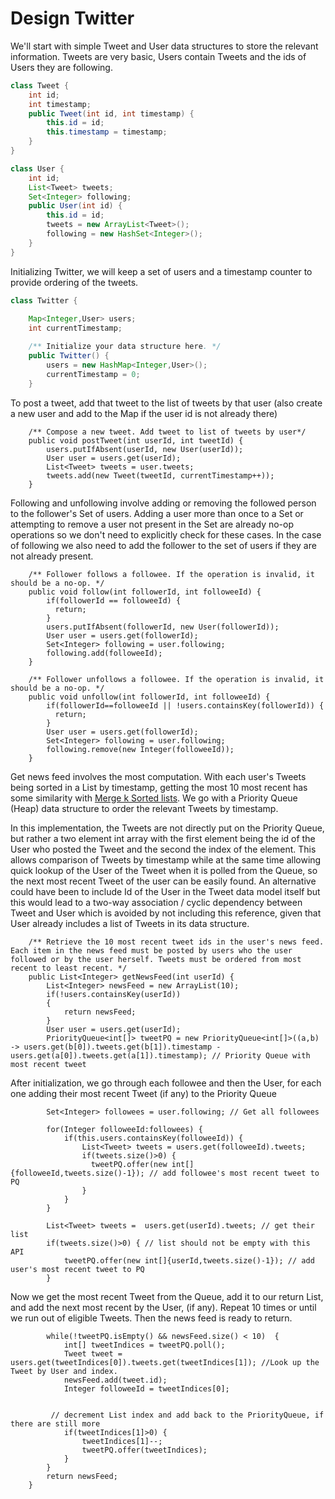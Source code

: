 ﻿# Design Twitter

We'll start with simple Tweet and User data structures to store the relevant information. Tweets are very basic, Users contain Tweets and the ids of Users they are following.

```Java
class Tweet {
    int id;
    int timestamp;
    public Tweet(int id, int timestamp) {
        this.id = id;
        this.timestamp = timestamp;
    }
}

class User {
    int id;
    List<Tweet> tweets;
    Set<Integer> following;
    public User(int id) {
        this.id = id;
        tweets = new ArrayList<Tweet>();
        following = new HashSet<Integer>();
    }
}
```

Initializing Twitter, we will keep a set of users and a timestamp counter to provide ordering of the tweets. 
```Java
class Twitter {
    
    Map<Integer,User> users;
    int currentTimestamp;

    /** Initialize your data structure here. */
    public Twitter() {
        users = new HashMap<Integer,User>();
        currentTimestamp = 0;
    }
```

To post a tweet, add that tweet to the list of tweets by that user (also create a new user and add to the Map if the user id is not already there)
```
    /** Compose a new tweet. Add tweet to list of tweets by user*/
    public void postTweet(int userId, int tweetId) {
        users.putIfAbsent(userId, new User(userId));
        User user = users.get(userId);
        List<Tweet> tweets = user.tweets;
        tweets.add(new Tweet(tweetId, currentTimestamp++));
    }
```

Following and unfollowing involve adding or removing the followed person to the follower's Set of users. Adding a user more than once to a Set or attempting to remove a user not present in the Set are already no-op operations so we don't need to explicitly check for these cases. In the case of following we also need to add the follower to the set of users if they are not already present. 
```
    /** Follower follows a followee. If the operation is invalid, it should be a no-op. */
    public void follow(int followerId, int followeeId) {
        if(followerId == followeeId) {
          return;
        }
        users.putIfAbsent(followerId, new User(followerId));
        User user = users.get(followerId);
        Set<Integer> following = user.following;
        following.add(followeeId);
    }
    
    /** Follower unfollows a followee. If the operation is invalid, it should be a no-op. */
    public void unfollow(int followerId, int followeeId) {
        if(followerId==followeeId || !users.containsKey(followerId)) {
          return;
        }
        User user = users.get(followerId);
        Set<Integer> following = user.following;
        following.remove(new Integer(followeeId));
    }
```

Get news feed involves the most computation. With each user's Tweets being sorted in a List by timestamp, getting the most 10 most recent has some similarity with [Merge k Sorted lists](https://leetcode.com/problems/merge-k-sorted-lists/). We go with a Priority Queue (Heap) data structure to order the relevant Tweets by timestamp.

In this implementation, the Tweets are not directly put on the Priority Queue, but rather a two element int array with the first element being the id of the User who posted the Tweet and the second the index of the element. This allows comparison of Tweets by timestamp while at the same time allowing quick lookup of the User of the Tweet when it is polled from the Queue, so the next most recent Tweet of the user can be easily found. An alternative could have been to include Id of the User in the Tweet data model itself but this would lead to a two-way association / cyclic dependency between Tweet and User which is avoided by not including this reference, given that User already includes a list of Tweets in its data structure. 


```
    /** Retrieve the 10 most recent tweet ids in the user's news feed. Each item in the news feed must be posted by users who the user followed or by the user herself. Tweets must be ordered from most recent to least recent. */
    public List<Integer> getNewsFeed(int userId) {
        List<Integer> newsFeed = new ArrayList(10);
        if(!users.containsKey(userId))
        {
            return newsFeed;
        }
        User user = users.get(userId);
        PriorityQueue<int[]> tweetPQ = new PriorityQueue<int[]>((a,b) -> users.get(b[0]).tweets.get(b[1]).timestamp - users.get(a[0]).tweets.get(a[1]).timestamp); // Priority Queue with most recent tweet
```

After initialization, we go through each followee and then the User, for each one adding their most recent Tweet (if any) to the Priority Queue

```
        Set<Integer> followees = user.following; // Get all followees
        
        for(Integer followeeId:followees) { 
            if(this.users.containsKey(followeeId)) {
                List<Tweet> tweets = users.get(followeeId).tweets;
                if(tweets.size()>0) { 
                  tweetPQ.offer(new int[]{followeeId,tweets.size()-1}); // add followee's most recent tweet to PQ
                }
            }
        }
        
        List<Tweet> tweets =  users.get(userId).tweets; // get their list
        if(tweets.size()>0) { // list should not be empty with this API
            tweetPQ.offer(new int[]{userId,tweets.size()-1}); // add user's most recent tweet to PQ
        }
```

Now we get the most recent Tweet from the Queue, add it to our return List, and add the next most recent by the User, (if any). Repeat 10 times or until we run out of eligible Tweets. Then the news feed is ready to return.
```
        while(!tweetPQ.isEmpty() && newsFeed.size() < 10)  {
            int[] tweetIndices = tweetPQ.poll();
            Tweet tweet = users.get(tweetIndices[0]).tweets.get(tweetIndices[1]); //Look up the Tweet by User and index.
            newsFeed.add(tweet.id);
            Integer followeeId = tweetIndices[0];
            
            
         // decrement List index and add back to the PriorityQueue, if there are still more   
            if(tweetIndices[1]>0) {
                tweetIndices[1]--;
                tweetPQ.offer(tweetIndices);
            }
        }
        return newsFeed;
    }

    

